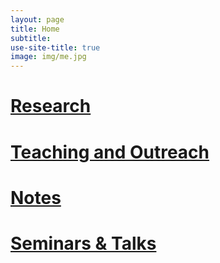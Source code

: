 ```yaml
---
layout: page
title: Home
subtitle: 
use-site-title: true
image: img/me.jpg
---
```


# [Research](https://somphene.github.io/research/)
# [Teaching and Outreach](https://somphene.github.io/teaching/)   
# [Notes](https://somphene.github.io/notes/)
# [Seminars & Talks](https://somphene.github.io/talks/)   
